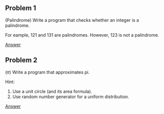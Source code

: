 ## Problem 1
(Palindrome)
Write a program that checks whether an integer is a palindrome.

For eample, 121 and 131 are palindromes. However, 123 is not a palindrome.

[Answer](https://github.com/minyoungrho/DailyCodingProblems/blob/main/answers/palindrome.ipynb)

## Problem 2
($\pi$)
Write a program that approximates pi. 

Hint:
1. Use a unit circle (and its area formula).
2. Use random number generator for a uniform distribution.

[Answer](https://github.com/minyoungrho/DailyCodingProblems/blob/main/answers/pi.ipynb)
